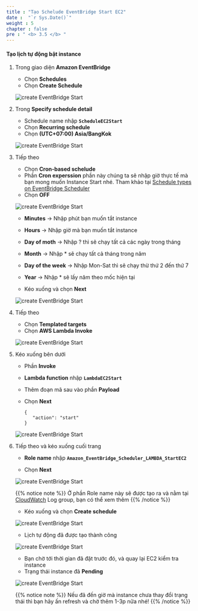 ```yaml
---
title : "Tạo Schelude EventBridge Start EC2"
date :  "`r Sys.Date()`" 
weight : 5
chapter : false
pre : " <b> 3.5 </b> "
---
```


#### Tạo lịch tự động bật instance

1. Trong giao diện **Amazon EventBridge**

   - Chọn **Schedules**
   - Chọn **Create Schedule**

   ![create EventBridge Start](/images/4-CreateLambda/4CreateEventBridgeStart/0001.png?width=90pc)

2. Trong **Specify schedule detail**

   - Schedule name nhập **```ScheduleEC2Start```**
   - Chọn **Recurring schedule**
   - Chọn **(UTC+07:00) Asia/BangKok**

   ![create EventBridge Start](/images/4-CreateLambda/4CreateEventBridgeStart/0002.png?width=90pc)

3. Tiếp theo

   - Chọn **Cron-based schelude**
   - Phần **Cron experssion** phần này chúng ta sẽ nhập giờ thực tế mà bạn mong muốn Instance Start nhé. Tham khảo tại [Schedule types on EventBridge Scheduler](https://docs.aws.amazon.com/scheduler/latest/UserGuide/schedule-types.html?icmpid=docs_console_unmapped)
   - Chọn **OFF**

   ![create EventBridge Start](/images/4-CreateLambda/4CreateEventBridgeStart/0003.png?width=90pc)

   - **Minutes** -> Nhập phút bạn muốn tắt instance
   - **Hours** -> Nhập giờ mà bạn muốn tắt instance
   - **Day of moth** -> Nhập ? thì sẽ chạy tất cả các ngày trong tháng
   - **Month** -> Nhập * sẽ chạy tất cả tháng trong năm
   - **Day of the week** -> Nhập Mon-Sat thì sẽ chạy thừ thứ 2 đến thứ 7
   - **Year** -> Nhập * sẽ lấy năm theo mốc hiện tại

   - Kéo xuống và chọn **Next**

   ![create EventBridge Start](/images/4-CreateLambda/4CreateEventBridgeStart/0004.png?width=90pc)


4. Tiếp theo

   - Chọn **Templated targets**
   - Chọn **AWS Lambda Invoke**

   ![create EventBridge Start](/images/4-CreateLambda/4CreateEventBridgeStart/0005.png?width=90pc)

5. Kéo xuống bên dưới
   - Phần **Invoke**
   - **Lambda function** nhập **```LambdaEC2Start```**
   - Thêm đoạn mã sau vào phần **Payload**
   - Chọn **Next**

         {
            "action": "start"
         }
            
   ![create EventBridge Start](/images/4-CreateLambda/4CreateEventBridgeStart/0006.png?width=90pc)

6. Tiếp theo và kéo xuống cuối trang

   - **Role name** nhập **```Amazon_EventBridge_Scheduler_LAMBDA_StartEC2```**
   
   - Chọn **Next**

   ![create EventBridge Start](/images/4-CreateLambda/4CreateEventBridgeStart/0007.png?width=90pc)

   {{% notice note %}}
   Ở phần Role name này sẽ được tạo ra và nằm tại [CloudWatch](https://us-east-1.console.aws.amazon.com/cloudwatch/home?region=us-east-1#logsV2:log-groups) Log group, bạn có thể xem thêm
   {{% /notice %}}

   - Kéo xuống và chọn **Create schedule**

   ![create EventBridge Start](/images/4-CreateLambda/4CreateEventBridgeStart/0008.png?width=90pc)

   - Lịch tự động đã được tạo thành công

   ![create EventBridge Start](/images/4-CreateLambda/4CreateEventBridgeStart/0009.png?width=90pc)

   - Bạn chờ tới thời gian đã đặt trước đó, và quay lại EC2 kiểm tra instance
   - Trạng thái instance đã **Pending**

   ![create EventBridge Start](/images/4-CreateLambda/4CreateEventBridgeStart/0010.png?width=90pc)

   {{% notice note %}}
   Nếu đã đến giờ mà instance chưa thay đổi trạng thái thì bạn hãy ấn refresh và chờ thêm 1-3p nữa nhé!
   {{% /notice %}}